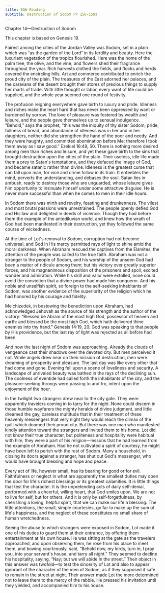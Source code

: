 ```yaml
---
title: EGW Reading
subtitle: Destruction of Sodom PP 156-159a
---
```


Chapter 14—Destruction of Sodom

This chapter is based on Genesis 19.

Fairest among the cities of the Jordan Valley was Sodom, set in a plain which was “as the garden of the Lord” in its fertility and beauty. Here the luxuriant vegetation of the tropics flourished. Here was the home of the palm tree, the olive, and the vine; and flowers shed their fragrance throughout the year. Rich harvests clothed the fields, and flocks and herds covered the encircling hills. Art and commerce contributed to enrich the proud city of the plain. The treasures of the East adorned her palaces, and the caravans of the desert brought their stores of precious things to supply her marts of trade. With little thought or labor, every want of life could be supplied, and the whole year seemed one round of festivity.

The profusion reigning everywhere gave birth to luxury and pride. Idleness and riches make the heart hard that has never been oppressed by want or burdened by sorrow. The love of pleasure was fostered by wealth and leisure, and the people gave themselves up to sensual indulgence. “Behold,” says the prophet, “this was the iniquity of thy sister Sodom, pride, fullness of bread, and abundance of idleness was in her and in her daughters, neither did she strengthen the hand of the poor and needy. And they were haughty, and committed abomination before Me: therefore I took them away as I saw good.” Ezekiel 16:49, 50. There is nothing more desired among men than riches and leisure, and yet these gave birth to the sins that brought destruction upon the cities of the plain. Their useless, idle life made them a prey to Satan's temptations, and they defaced the image of God, and became satanic rather than divine. Idleness is the greatest curse that can fall upon man, for vice and crime follow in its train. It enfeebles the mind, perverts the understanding, and debases the soul. Satan lies in ambush, ready to destroy those who are unguarded, whose leisure gives him opportunity to insinuate himself under some attractive disguise. He is never more successful than when he comes to men in their idle hours.

In Sodom there was mirth and revelry, feasting and drunkenness. The vilest and most brutal passions were unrestrained. The people openly defied God and His law and delighted in deeds of violence. Though they had before them the example of the antediluvian world, and knew how the wrath of God had been manifested in their destruction, yet they followed the same course of wickedness.

At the time of Lot's removal to Sodom, corruption had not become universal, and God in His mercy permitted rays of light to shine amid the moral darkness. When Abraham rescued the captives from the Elamites, the attention of the people was called to the true faith. Abraham was not a stranger to the people of Sodom, and his worship of the unseen God had been a matter of ridicule among them; but his victory over greatly superior forces, and his magnanimous disposition of the prisoners and spoil, excited wonder and admiration. While his skill and valor were extolled, none could avoid the conviction that a divine power had made him conqueror. And his noble and unselfish spirit, so foreign to the self-seeking inhabitants of Sodom, was another evidence of the superiority of the religion which he had honored by his courage and fidelity.

Melchizedek, in bestowing the benediction upon Abraham, had acknowledged Jehovah as the source of his strength and the author of the victory: “Blessed be Abram of the most high God, possessor of heaven and earth: and blessed be the most high God, which hath delivered thine enemies into thy hand.” Genesis 14:19, 20. God was speaking to that people by His providence, but the last ray of light was rejected as all before had been.

And now the last night of Sodom was approaching. Already the clouds of vengeance cast their shadows over the devoted city. But men perceived it not. While angels drew near on their mission of destruction, men were dreaming of prosperity and pleasure. The last day was like every other that had come and gone. Evening fell upon a scene of loveliness and security. A landscape of unrivaled beauty was bathed in the rays of the declining sun. The coolness of eventide had called forth the inhabitants of the city, and the pleasure-seeking throngs were passing to and fro, intent upon the enjoyment of the hour.

In the twilight two strangers drew near to the city gate. They were apparently travelers coming in to tarry for the night. None could discern in those humble wayfarers the mighty heralds of divine judgment, and little dreamed the gay, careless multitude that in their treatment of these heavenly messengers that very night they would reach the climax of the guilt which doomed their proud city. But there was one man who manifested kindly attention toward the strangers and invited them to his home. Lot did not know their true character, but politeness and hospitality were habitual with him; they were a part of his religion—lessons that he had learned from the example of Abraham. Had he not cultivated a spirit of courtesy, he might have been left to perish with the rest of Sodom. Many a household, in closing its doors against a stranger, has shut out God's messenger, who would have brought blessing and hope and peace.

Every act of life, however small, has its bearing for good or for evil. Faithfulness or neglect in what are apparently the smallest duties may open the door for life's richest blessings or its greatest calamities. It is little things that test the character. It is the unpretending acts of daily self-denial, performed with a cheerful, willing heart, that God smiles upon. We are not to live for self, but for others. And it is only by self-forgetfulness, by cherishing a loving, helpful spirit, that we can make our life a blessing. The little attentions, the small, simple courtesies, go far to make up the sum of life's happiness, and the neglect of these constitutes no small share of human wretchedness.

Seeing the abuse to which strangers were exposed in Sodom, Lot made it one of his duties to guard them at their entrance, by offering them entertainment at his own house. He was sitting at the gate as the travelers approached, and upon observing them, he rose from his place to meet them, and bowing courteously, said, “Behold now, my lords, turn in, I pray you, into your servant's house, and tarry all night.” They seemed to decline his hospitality, saying, “Nay; but we will abide in the street.” Their object in this answer was twofold—to test the sincerity of Lot and also to appear ignorant of the character of the men of Sodom, as if they supposed it safe to remain in the street at night. Their answer made Lot the more determined not to leave them to the mercy of the rabble. He pressed his invitation until they yielded, and accompanied him to his house.